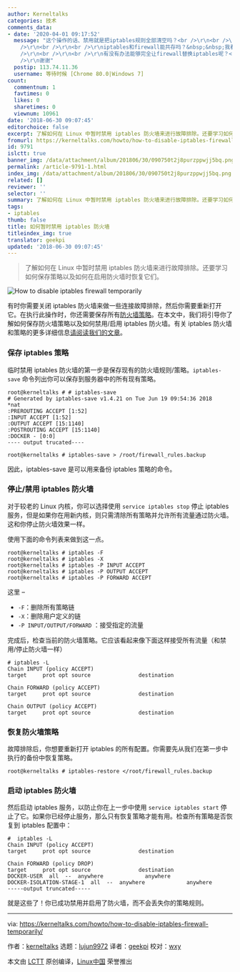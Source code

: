 ```yaml
---
author: Kerneltalks
categories: 技术
comments_data:
- date: '2020-04-01 09:17:52'
  message: "这个操作的话、禁用就是把iptables规则全部清空吗？<br />\r\n<br />\r\niptables的服务不是还在吗、如果我新安装一个软件需要用到防火墙、岂不是这个软件会自动添加iptables规则?<br
    />\r\n<br />\r\n<br />\r\niptables和firewall能共存吗？&nbsp;&nbsp;我看测试优先权还是iptables生效<br
    />\r\n<br />\r\n<br />\r\n有没有办法能够完全让firewall替换iptables呢？<br />\r\n<br />\r\n<br
    />\r\n谢谢"
  postip: 113.74.11.36
  username: 等待时候 [Chrome 80.0|Windows 7]
count:
  commentnum: 1
  favtimes: 0
  likes: 0
  sharetimes: 0
  viewnum: 10961
date: '2018-06-30 09:07:45'
editorchoice: false
excerpt: 了解如何在 Linux 中暂时禁用 iptables 防火墙来进行故障排除。还要学习如何保存策略以及如何在启用防火墙时恢复它们。
fromurl: https://kerneltalks.com/howto/how-to-disable-iptables-firewall-temporarily/
id: 9791
islctt: true
banner_img: /data/attachment/album/201806/30/090750t2j8purzppwjj5bq.png
permalink: /article-9791-1.html
index_img: /data/attachment/album/201806/30/090750t2j8purzppwjj5bq.png.thumb.jpg
related: []
reviewer: ''
selector: ''
summary: 了解如何在 Linux 中暂时禁用 iptables 防火墙来进行故障排除。还要学习如何保存策略以及如何在启用防火墙时恢复它们。
tags:
- iptables
thumb: false
title: 如何暂时禁用 iptables 防火墙
titleindex_img: true
translator: geekpi
updated: '2018-06-30 09:07:45'
---
```



> 
> 了解如何在 Linux 中暂时禁用 iptables 防火墙来进行故障排除。还要学习如何保存策略以及如何在启用防火墙时恢复它们。
> 
> 
> 


![How to disable iptables firewall temporarily](/data/attachment/album/201806/30/090750t2j8purzppwjj5bq.png)


有时你需要关闭 iptables 防火墙来做一些连接故障排除，然后你需要重新打开它。在执行此操作时，你还需要保存所有[防火墙策略](https://kerneltalks.com/networking/configuration-of-iptables-policies/)。在本文中，我们将引导你了解如何保存防火墙策略以及如何禁用/启用 iptables 防火墙。有关 iptables 防火墙和策略的更多详细信息[请阅读我们的文章](https://kerneltalks.com/networking/basics-of-iptables-linux-firewall/)。


### 保存 iptables 策略


临时禁用 iptables 防火墙的第一步是保存现有的防火墙规则/策略。`iptables-save` 命令列出你可以保存到服务器中的所有现有策略。



```
root@kerneltalks # # iptables-save
# Generated by iptables-save v1.4.21 on Tue Jun 19 09:54:36 2018
*nat
:PREROUTING ACCEPT [1:52]
:INPUT ACCEPT [1:52]
:OUTPUT ACCEPT [15:1140]
:POSTROUTING ACCEPT [15:1140]
:DOCKER - [0:0]
---- output trucated----

root@kerneltalks # iptables-save > /root/firewall_rules.backup

```

因此，iptables-save 是可以用来备份 iptables 策略的命令。


### 停止/禁用 iptables 防火墙


对于较老的 Linux 内核，你可以选择使用 `service iptables stop` 停止 iptables 服务，但是如果你在用新内核，则只需清除所有策略并允许所有流量通过防火墙。这和你停止防火墙效果一样。


使用下面的命令列表来做到这一点。



```
root@kerneltalks # iptables -F
root@kerneltalks # iptables -X
root@kerneltalks # iptables -P INPUT ACCEPT
root@kerneltalks # iptables -P OUTPUT ACCEPT
root@kerneltalks # iptables -P FORWARD ACCEPT

```

这里 –


* `-F`：删除所有策略链
* `-X`：删除用户定义的链
* `-P INPUT/OUTPUT/FORWARD` ：接受指定的流量


完成后，检查当前的防火墙策略。它应该看起来像下面这样接受所有流量（和禁用/停止防火墙一样）



```
# iptables -L
Chain INPUT (policy ACCEPT)
target     prot opt source               destination

Chain FORWARD (policy ACCEPT)
target     prot opt source               destination

Chain OUTPUT (policy ACCEPT)
target     prot opt source               destination

```

### 恢复防火墙策略


故障排除后，你想要重新打开 iptables 的所有配置。你需要先从我们在第一步中执行的备份中恢复策略。



```
root@kerneltalks # iptables-restore </root/firewall_rules.backup

```

### 启动 iptables 防火墙


然后启动 iptables 服务，以防止你在上一步中使用 `service iptables start` 停止了它。如果你已经停止服务，那么只有恢复策略才能有用。检查所有策略是否恢复到 iptables 配置中：



```
#  iptables -L
Chain INPUT (policy ACCEPT)
target     prot opt source               destination

Chain FORWARD (policy DROP)
target     prot opt source               destination
DOCKER-USER  all  --  anywhere             anywhere
DOCKER-ISOLATION-STAGE-1  all  --  anywhere             anywhere
-----output truncated-----

```

就是这些了！你已成功禁用并启用了防火墙，而不会丢失你的策略规则。




---


via: <https://kerneltalks.com/howto/how-to-disable-iptables-firewall-temporarily/>


作者：[kerneltalks](https://kerneltalks.com) 选题：[lujun9972](https://github.com/lujun9972) 译者：[geekpi](https://github.com/geekpi) 校对：[wxy](https://github.com/wxy)


本文由 [LCTT](https://github.com/LCTT/TranslateProject) 原创编译，[Linux中国](https://linux.cn/) 荣誉推出